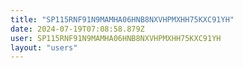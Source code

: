 ```yaml
---
title: "SP115RNF91N9MAMHA06HNB8NXVHPMXHH75KXC91YH"
date: 2024-07-19T07:08:58.879Z
user: SP115RNF91N9MAMHA06HNB8NXVHPMXHH75KXC91YH
layout: "users"
---
```

    